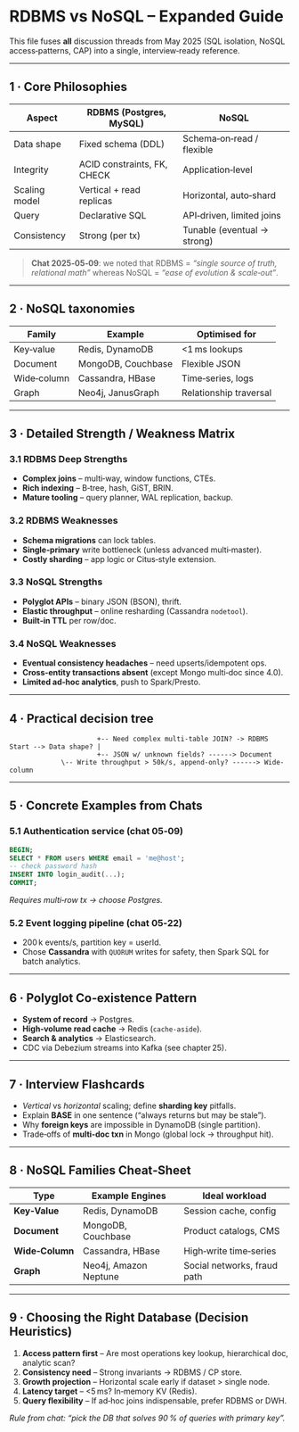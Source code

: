 # RDBMS vs NoSQL – Expanded Guide

This file fuses **all** discussion threads from May 2025 (SQL isolation, NoSQL access‑patterns, CAP) into a single, interview‑ready reference.

---

## 1&nbsp;· Core Philosophies

| Aspect | **RDBMS** (Postgres, MySQL) | **NoSQL** |
|--------|----------------------------|-----------|
| Data shape | Fixed schema (DDL) | Schema‑on‑read / flexible |
| Integrity | ACID constraints, FK, CHECK | Application‑level |
| Scaling model | Vertical + read replicas | Horizontal, auto‑shard |
| Query | Declarative SQL | API‑driven, limited joins |
| Consistency | Strong (per tx) | Tunable (eventual → strong) |

> **Chat 2025‑05‑09**: we noted that RDBMS = *“single source of truth, relational math”* whereas NoSQL = *“ease of evolution & scale‑out”*.

---

## 2&nbsp;· NoSQL taxonomies

| Family | Example | Optimised for |
|--------|---------|--------------|
| Key‑value | Redis, DynamoDB | <1 ms lookups |
| Document | MongoDB, Couchbase | Flexible JSON |
| Wide‑column | Cassandra, HBase | Time‑series, logs |
| Graph | Neo4j, JanusGraph | Relationship traversal |

---

## 3&nbsp;· Detailed Strength / Weakness Matrix

### 3.1 RDBMS Deep Strengths
* **Complex joins** – multi‑way, window functions, CTEs.  
* **Rich indexing** – B‑tree, hash, GiST, BRIN.  
* **Mature tooling** – query planner, WAL replication, backup.

### 3.2 RDBMS Weaknesses
* **Schema migrations** can lock tables.  
* **Single‑primary** write bottleneck (unless advanced multi‑master).  
* **Costly sharding** – app logic or Citus‑style extension.

### 3.3 NoSQL Strengths
* **Polyglot APIs** – binary JSON (BSON), thrift.  
* **Elastic throughput** – online resharding (Cassandra `nodetool`).  
* **Built‑in TTL** per row/doc.

### 3.4 NoSQL Weaknesses
* **Eventual consistency headaches** – need upserts/idempotent ops.  
* **Cross‑entity transactions absent** (except Mongo multi‑doc since 4.0).  
* **Limited ad‑hoc analytics**, push to Spark/Presto.

---

## 4&nbsp;· Practical decision tree

```
                      +-- Need complex multi-table JOIN? -> RDBMS
Start --> Data shape? |
                      +-- JSON w/ unknown fields? ------> Document
             \-- Write throughput > 50k/s, append-only? ------> Wide-column
```

---

## 5&nbsp;· Concrete Examples from Chats

### 5.1 Authentication service (chat 05‑09)
```sql
BEGIN;
SELECT * FROM users WHERE email = 'me@host';
-- check password hash
INSERT INTO login_audit(...);
COMMIT;
```
*Requires multi‑row tx → choose Postgres.*

### 5.2 Event logging pipeline (chat 05‑22)
* 200 k events/s, partition key = userId.  
* Chose **Cassandra** with `QUORUM` writes for safety, then Spark SQL for batch analytics.

---

## 6&nbsp;· Polyglot Co‑existence Pattern
* **System of record** → Postgres.  
* **High‑volume read cache** → Redis (`cache‑aside`).  
* **Search & analytics** → Elasticsearch.  
* CDC via Debezium streams into Kafka (see chapter 25).

---

## 7&nbsp;· Interview Flashcards
* *Vertical* vs *horizontal* scaling; define **sharding key** pitfalls.  
* Explain **BASE** in one sentence (“always returns but may be stale”).  
* Why **foreign keys** are impossible in DynamoDB (single partition).  
* Trade‑offs of **multi‑doc txn** in Mongo (global lock → throughput hit).



---

## 8 · NoSQL Families Cheat‑Sheet

| Type | Example Engines | Ideal workload |
|------|-----------------|----------------|
| **Key‑Value** | Redis, DynamoDB | Session cache, config |
| **Document** | MongoDB, Couchbase | Product catalogs, CMS |
| **Wide‑Column** | Cassandra, HBase | High‑write time‑series |
| **Graph** | Neo4j, Amazon Neptune | Social networks, fraud path |

---

## 9 · Choosing the Right Database (Decision Heuristics)

1. **Access pattern first** – Are most operations key lookup, hierarchical doc, analytic scan?  
2. **Consistency need** – Strong invariants → RDBMS / CP store.  
3. **Growth projection** – Horizontal scale early if dataset > single node.  
4. **Latency target** – <5 ms? In‑memory KV (Redis).  
5. **Query flexibility** – If ad‑hoc joins indispensable, prefer RDBMS or DWH.  

*Rule from chat: “pick the DB that solves 90 % of queries with primary key”.*

